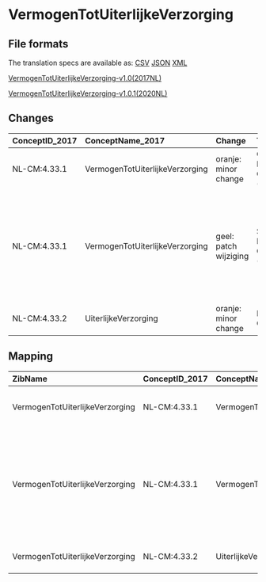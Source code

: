 # VermogenTotUiterlijkeVerzorging
## File formats

The translation specs are available as: 
[CSV](../csv/VermogenTotUiterlijkeVerzorging.csv) [JSON](../json/VermogenTotUiterlijkeVerzorging.json) [XML](../xml/VermogenTotUiterlijkeVerzorging.xml)



[VermogenTotUiterlijkeVerzorging-v1.0(2017NL)](https://zibs.nl/wiki/VermogenTotUiterlijkeVerzorging-v1.0(2017NL))

[VermogenTotUiterlijkeVerzorging-v1.0.1(2020NL)](https://zibs.nl/wiki/VermogenTotUiterlijkeVerzorging-v1.0.1(2020NL))









## Changes

| ConceptID_2017   | ConceptName_2017                | Change                | TypeChange                | Impact_heen   | TRANSLATIE_spec_heen                         | Impact_terug   | TRANSLATIE_spec_terug                        | Omschrijving                                                                                                                      |
|:-----------------|:--------------------------------|:----------------------|:--------------------------|:--------------|:---------------------------------------------|:---------------|:---------------------------------------------|:----------------------------------------------------------------------------------------------------------------------------------|
| NL-CM:4.33.1     | VermogenTotUiterlijkeVerzorging | oranje: minor change  | CONCEPT NAME CHANGED (EN) | Low           |                                              | Medium         |                                              | Engelse naam concept gewijzigd                                                                                                    |
| NL-CM:4.33.1     | VermogenTotUiterlijkeVerzorging | geel: patch wijziging | SIMPLE PATCH CHANGE (EN)  | Low           |                                              | Low            |                                              | Tekstuele wijziging: AbilityToGroome aanpassen naar AbilityToGroom (Let op, maar half doorgevoerd alleen in omschrijving concept. |
| NL-CM:4.33.2     | UiterlijkeVerzorging            | oranje: minor change  | DATATYPE CHANGE           | Low           | valueset datatype CO -> valueset datatype CD | Low            | valueset datatype CD -> valueset datatype CO | Datatype CO gewijzigd in CD                                                                                                       |

## Mapping

| ZibName                         | ConceptID_2017   | ConceptName_2017                | Codelists_2017                | Change                | ConceptID_2020   | ConceptName_2020                | Codelists_2020                | Bits     | Omschrijving                                                                                                                      | TypeChange                | Impact_heen   | TRANSLATIE_spec_heen                         | Impact_terug   | TRANSLATIE_spec_terug                        |
|:--------------------------------|:-----------------|:--------------------------------|:------------------------------|:----------------------|:-----------------|:--------------------------------|:------------------------------|:---------|:----------------------------------------------------------------------------------------------------------------------------------|:--------------------------|:--------------|:---------------------------------------------|:---------------|:---------------------------------------------|
| VermogenTotUiterlijkeVerzorging | NL-CM:4.33.1     | VermogenTotUiterlijkeVerzorging |                               | oranje: minor change  | NL-CM:4.33.1     | VermogenTotUiterlijkeVerzorging |                               | ZIB-1577 | Engelse naam concept gewijzigd                                                                                                    | CONCEPT NAME CHANGED (EN) | Low           |                                              | Medium         |                                              |
| VermogenTotUiterlijkeVerzorging | NL-CM:4.33.1     | VermogenTotUiterlijkeVerzorging |                               | geel: patch wijziging | NL-CM:4.33.1     | VermogenTotUiterlijkeVerzorging |                               | ZIB-1213 | Tekstuele wijziging: AbilityToGroome aanpassen naar AbilityToGroom (Let op, maar half doorgevoerd alleen in omschrijving concept. | SIMPLE PATCH CHANGE (EN)  | Low           |                                              | Low            |                                              |
| VermogenTotUiterlijkeVerzorging | NL-CM:4.33.2     | UiterlijkeVerzorging            | UiterlijkeVerzorgingCodelijst | oranje: minor change  | NL-CM:4.33.2     | UiterlijkeVerzorging            | UiterlijkeVerzorgingCodelijst | ZIB-1115 | Datatype CO gewijzigd in CD                                                                                                       | DATATYPE CHANGE           | Low           | valueset datatype CO -> valueset datatype CD | Low            | valueset datatype CD -> valueset datatype CO |

